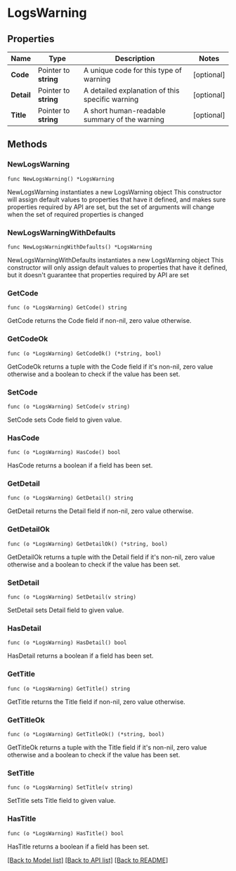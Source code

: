 # LogsWarning

## Properties

Name | Type | Description | Notes
------------ | ------------- | ------------- | -------------
**Code** | Pointer to **string** | A unique code for this type of warning | [optional] 
**Detail** | Pointer to **string** | A detailed explanation of this specific warning | [optional] 
**Title** | Pointer to **string** | A short human-readable summary of the warning | [optional] 

## Methods

### NewLogsWarning

`func NewLogsWarning() *LogsWarning`

NewLogsWarning instantiates a new LogsWarning object
This constructor will assign default values to properties that have it defined,
and makes sure properties required by API are set, but the set of arguments
will change when the set of required properties is changed

### NewLogsWarningWithDefaults

`func NewLogsWarningWithDefaults() *LogsWarning`

NewLogsWarningWithDefaults instantiates a new LogsWarning object
This constructor will only assign default values to properties that have it defined,
but it doesn't guarantee that properties required by API are set

### GetCode

`func (o *LogsWarning) GetCode() string`

GetCode returns the Code field if non-nil, zero value otherwise.

### GetCodeOk

`func (o *LogsWarning) GetCodeOk() (*string, bool)`

GetCodeOk returns a tuple with the Code field if it's non-nil, zero value otherwise
and a boolean to check if the value has been set.

### SetCode

`func (o *LogsWarning) SetCode(v string)`

SetCode sets Code field to given value.

### HasCode

`func (o *LogsWarning) HasCode() bool`

HasCode returns a boolean if a field has been set.

### GetDetail

`func (o *LogsWarning) GetDetail() string`

GetDetail returns the Detail field if non-nil, zero value otherwise.

### GetDetailOk

`func (o *LogsWarning) GetDetailOk() (*string, bool)`

GetDetailOk returns a tuple with the Detail field if it's non-nil, zero value otherwise
and a boolean to check if the value has been set.

### SetDetail

`func (o *LogsWarning) SetDetail(v string)`

SetDetail sets Detail field to given value.

### HasDetail

`func (o *LogsWarning) HasDetail() bool`

HasDetail returns a boolean if a field has been set.

### GetTitle

`func (o *LogsWarning) GetTitle() string`

GetTitle returns the Title field if non-nil, zero value otherwise.

### GetTitleOk

`func (o *LogsWarning) GetTitleOk() (*string, bool)`

GetTitleOk returns a tuple with the Title field if it's non-nil, zero value otherwise
and a boolean to check if the value has been set.

### SetTitle

`func (o *LogsWarning) SetTitle(v string)`

SetTitle sets Title field to given value.

### HasTitle

`func (o *LogsWarning) HasTitle() bool`

HasTitle returns a boolean if a field has been set.


[[Back to Model list]](../README.md#documentation-for-models) [[Back to API list]](../README.md#documentation-for-api-endpoints) [[Back to README]](../README.md)


